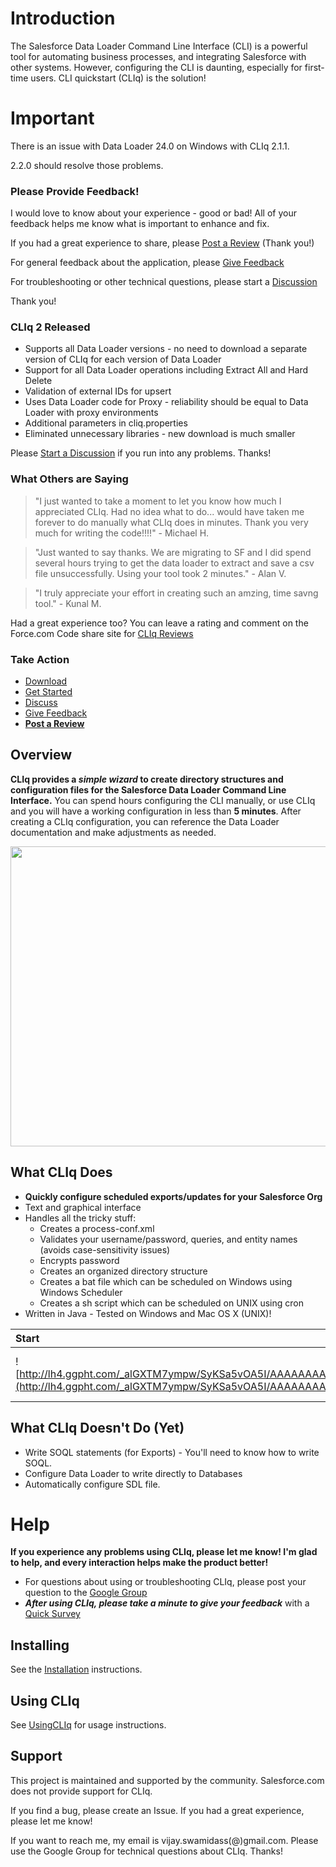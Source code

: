 # Introduction #
The Salesforce Data Loader Command Line Interface (CLI) is a powerful tool for automating business processes, and integrating Salesforce with other systems.  However, configuring the CLI is daunting, especially for first-time users.  CLI quickstart (CLIq) is the solution!

# Important #
There is an issue with Data Loader 24.0 on Windows with CLIq 2.1.1.

2.2.0 should resolve those problems.

### Please Provide Feedback! ###
I would love to know about your experience - good or bad!  All of your feedback helps me know what is important to enhance and fix.

If you had a great experience to share, please [Post a Review](http://developer.force.com/codeshare/apex/ProjectPage?id=a0630000005BBjnAAG) (Thank you!)

For general feedback about the application, please
[Give Feedback](https://spreadsheets.google.com/viewform?key=0AsSsHFCeHI22dE44T3FhOTlFX2dCSzduYWQxa1JNVFE)

For troubleshooting or other technical questions, please start a
[Discussion](http://groups.google.com/group/data-loader-cliq?pli=1)

Thank you!

### CLIq 2 Released ###
  * Supports all Data Loader versions - no need to download a separate version of CLIq for each version of Data Loader
  * Support for all Data Loader operations including Extract All and Hard Delete
  * Validation of external IDs for upsert
  * Uses Data Loader code for Proxy - reliability should be equal to Data Loader with proxy environments
  * Additional parameters in cliq.properties
  * Eliminated unnecessary libraries - new download is much smaller

Please [Start a Discussion](http://groups.google.com/group/data-loader-cliq) if you run into any problems.  Thanks!

### What Others are Saying ###
> "I just wanted to take a moment to let you know how much I appreciated CLIq.  Had no idea what to do... would have taken me forever to do manually what CLIq does in minutes. Thank you very much for writing the code!!!!" - Michael H.

> "Just wanted to say thanks. We are migrating to SF and I did spend several hours trying to get the data loader to extract and save a csv file unsuccessfully. Using your tool took 2 minutes." - Alan V.

> "I truly appreciate your effort in creating such an amzing, time savng tool." - Kunal M.

Had a great experience too?  You can leave a rating and comment on the Force.com Code share site for
[CLIq Reviews](http://developer.force.com/codeshare/apex/ProjectPage?id=a0630000005BBjnAAG)

### Take Action ###
  * [Download](http://code.google.com/p/dataloadercliq/downloads/list)
  * [Get Started](http://code.google.com/p/dataloadercliq/wiki/Installation)
  * [Discuss](http://groups.google.com/group/data-loader-cliq?pli=1)
  * [Give Feedback](https://spreadsheets.google.com/viewform?key=0AsSsHFCeHI22dE44T3FhOTlFX2dCSzduYWQxa1JNVFE)
  * **[Post a Review](http://developer.force.com/codeshare/apex/ProjectPage?id=a0630000005BBjnAAG)**

## Overview ##
**CLIq provides a _simple wizard_ to create directory structures and configuration files for the Salesforce Data Loader Command Line Interface.**  You can spend hours configuring the CLI manually, or use CLIq and you will have a working configuration in less than **5 minutes**.
After creating a CLIq configuration, you can reference the Data Loader documentation and make adjustments as needed.

<a href='http://www.youtube.com/watch?feature=player_embedded&v=myJtSy3XtIA' target='_blank'><img src='http://img.youtube.com/vi/myJtSy3XtIA/0.jpg' width='720' height=480 /></a>

## What CLIq Does ##
  * **Quickly configure scheduled exports/updates for your Salesforce Org**
  * Text and graphical interface
  * Handles all the tricky stuff:
    * Creates a process-conf.xml
    * Validates your username/password, queries, and entity names (avoids case-sensitivity issues)
    * Encrypts password
    * Creates an organized directory structure
    * Creates a bat file which can be scheduled on Windows using Windows Scheduler
    * Creates a sh script which can be scheduled on UNIX using cron
  * Written in Java - Tested on Windows and Mac OS X (UNIX)!

| **Start** | **Finish** |
|:----------|:-----------|
|![http://lh4.ggpht.com/_alGXTM7ympw/SyKSa5vOA5I/AAAAAAAAA9c/wVQNEE6RedQ/s400/operation.png](http://lh4.ggpht.com/_alGXTM7ympw/SyKSa5vOA5I/AAAAAAAAA9c/wVQNEE6RedQ/s400/operation.png)|![http://lh3.ggpht.com/_alGXTM7ympw/SyKo6-yRi7I/AAAAAAAAA9k/COLSrBMHITI/s400/result.png](http://lh3.ggpht.com/_alGXTM7ympw/SyKo6-yRi7I/AAAAAAAAA9k/COLSrBMHITI/s400/result.png)|


## What CLIq Doesn't Do (Yet) ##
  * Write SOQL statements (for Exports) - You'll need to know how to write SOQL.
  * Configure Data Loader to write directly to Databases
  * Automatically configure SDL file.


# Help #
**If you experience any problems using CLIq, please let me know! I'm glad to help, and every interaction helps make the product better!**
  * For questions about using or troubleshooting CLIq, please post your question to the [Google Group](http://groups.google.com/group/data-loader-cliq)
  * _**After using CLIq, please take a minute to give your feedback**_ with a [Quick Survey](https://spreadsheets.google.com/viewform?key=0AsSsHFCeHI22dE44T3FhOTlFX2dCSzduYWQxa1JNVFE)

## Installing ##
See the [Installation](Installation.md) instructions.

## Using CLIq ##
See [UsingCLIq](UsingCLIq.md) for usage instructions.

## Support ##
This project is maintained and supported by the community.  Salesforce.com does not provide support for CLIq.

If you find a bug, please create an Issue.
If you had a great experience, please let me know!

If you want to reach me, my email is vijay.swamidass(@)gmail.com.  Please use the Google Group for technical questions about CLIq.  Thanks!
